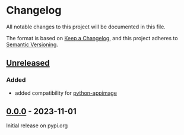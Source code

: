 # Changelog
All notable changes to this project will be documented in this file.

The format is based on [Keep a Changelog](https://keepachangelog.com/en/1.0.0/),
and this project adheres to [Semantic Versioning](https://semver.org/spec/v2.0.0.html).


## [Unreleased]

### Added

- added compatibility for [python-appimage](https://github.com/niess/python-appimage)


## [0.0.0] - 2023-11-01

Initial release on pypi.org

[Unreleased]: https://github.com/ssh-mitm/ssh-mitm/compare/4.1.1...master
[0.0.0]: https://github.com/ssh-mitm/ssh-mitm/releases/tag/0.0.0
